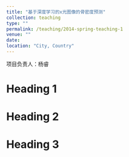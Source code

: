 ```yaml
---
title: "基于深度学习的x光图像的骨密度预测"
collection: teaching
type: ""
permalink: /teaching/2014-spring-teaching-1
venue: ""
date: 
location: "City, Country"
---
```


项目负责人：杨睿

Heading 1
======

Heading 2
======

Heading 3
======